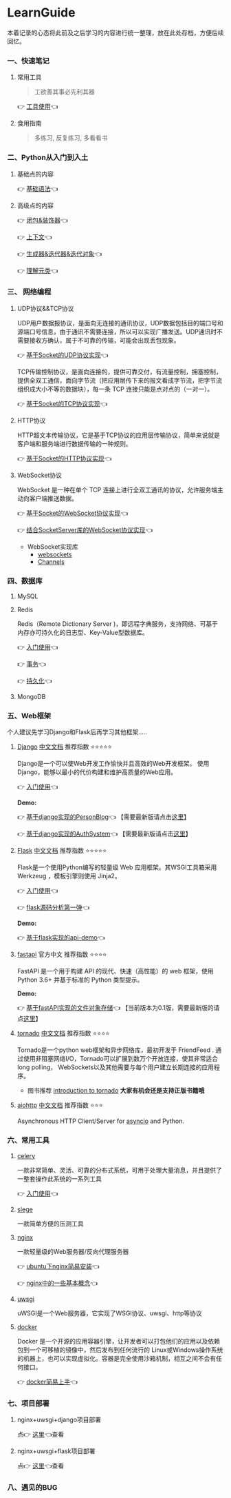 # LearnGuide

本着记录的心态将此前及之后学习的内容进行统一整理，放在此处存档，方便后续回忆。



### 一、快速笔记

1. 常用工具

   > 工欲善其事必先利其器

   👉	[工具使用](ToolsDocs/工具集合.md)👈



2. 食用指南

   > 多练习, 反复练习, 多看看书



### 二、Python从入门到入土

1. 基础点的内容

   👉	[基础语法](PythonDocs/Python-基础语法.md)👈



2. 高级点的内容

   👉	[闭包&装饰器](PythonDocs/Python-闭包&装饰器.md)👈

   👉	[上下文](PythonDocs/Python-上下文.md)👈

   👉	[生成器&迭代器&迭代对象](PythonDocs/Python-生成器&迭代器&迭代对象.md)👈
   
   👉	[理解元类](PythonDocs/Python-理解元类.md)👈



### 三、 网络编程

1. UDP协议&&TCP协议

   UDP用户数据报协议，是面向无连接的通讯协议，UDP数据包括目的端口号和源端口号信息，由于通讯不需要连接，所以可以实现广播发送。UDP通讯时不需要接收方确认，属于不可靠的传输，可能会出现丢包现象。

   👉	[基于Socket的UDP协议实现](NetworkDocs/基于Socket的UDP协议实现.md)👈

   TCP传输控制协议，是面向连接的，提供可靠交付，有流量控制，拥塞控制，提供全双工通信，面向字节流（把应用层传下来的报文看成字节流，把字节流组织成大小不等的数据块），每一条 TCP 连接只能是点对点的（一对一）。

   👉	[基于Socket的TCP协议实现](NetworkDocs/基于Socket的TCP协议实现.md)👈



2. HTTP协议

   HTTP超文本传输协议，它是基于TCP协议的应用层传输协议，简单来说就是客户端和服务端进行数据传输的一种规则。

   👉	[基于Socket的HTTP协议实现](NetworkDocs/基于Socket的HTTP协议实现.md)👈

 

3. WebSocket协议

   WebSocket 是一种在单个 TCP 连接上进行全双工通讯的协议，允许服务端主动向客户端推送数据。

   👉	[基于Socket的WebSocket协议实现](NetworkDocs/基于Socket的WebSocket协议实现.md)👈

   👉	[结合SocketServer库的WebSocket协议实现](NetworkDocs/结合SocketServer库的WebSocket协议实现.md)👈
   
   
   - WebSocket实现库
     - [websockets](https://websockets.readthedocs.io)
     - [Channels](https://channels.readthedocs.io)




### 四、数据库

1. MySQL



2. Redis

   Redis（Remote Dictionary Server )，即远程字典服务，支持网络、可基于内存亦可持久化的日志型、Key-Value型数据库。
   
   👉	[入门使用](DatabaseDocs/Redis-入门.md)👈
   
   👉	[事务](DatabaseDocs/Redis-事务.md)👈
   
   👉	[持久化](DatabaseDocs/Redis-持久化.md)👈
   
   
   
3. MongoDB



### 五、Web框架

   个人建议先学习Django和Flask后再学习其他框架.....

1. [Django](https://docs.djangoproject.com/)     [中文文档](https://docs.djangoproject.com/zh-hans/)           推荐指数 ⭐️⭐️⭐️⭐️⭐️

   Django是一个可以使Web开发工作愉快并且高效的Web开发框架。 使用Django，能够以最小的代价构建和维护高质量的Web应用。

   👉	[入门使用](WebFrameDocs/Django-入门.md)👈

   **Demo:**
   
   👉   [基于django实现的PersonBlog](WebFrameDocs/src/demo/PersonBlogSystem-demo.md)👈   【需要最新版请点击[这里](https://github.com/Bean-jun/PersonBlogSystem.git)】
  
   👉   [基于django实现的AuthSystem](WebFrameDocs/src/demo/AuthSystem-demo.md)👈   【需要最新版请点击[这里](https://github.com/Bean-jun/AuthSystem.git)】
   
   


2. [Flask](https://flask.palletsprojects.com/)    [中文文档](https://dormousehole.readthedocs.io/en/latest/)               推荐指数 ⭐️⭐️⭐️⭐️⭐️

   Flask是一个使用Python编写的轻量级 Web 应用框架。其WSGI工具箱采用 Werkzeug ，模板引擎则使用 Jinja2。

   👉	[入门使用](WebFrameDocs/Flask-入门.md)👈
   
   👉	[flask源码分析第一弹](WebFrameDocs/Flask-源码分析.md)👈

   **Demo:**
   
   👉	[基于flask实现的api-demo](WebFrameDocs/src/demo/flask-demo-api.md)👈
   
   

3. [fastapi](https://fastapi.tiangolo.com/zh/tutorial/)    官方中文             推荐指数 ⭐️⭐️⭐️⭐️

   FastAPI 是一个用于构建 API 的现代、快速（高性能）的 web 框架，使用 Python 3.6+ 并基于标准的 Python 类型提示。

   **Demo:**
   
   👉	[基于fastAPI实现的文件对象存储](WebFrameDocs/src/demo/fileStorage.md)👈 【当前版本为0.1版，需要最新版的请点[这里](https://github.com/Bean-jun/fileStorage)】

   

4. [tornado](https://www.tornadoweb.org/en/stable/)    [中文文档](https://www.osgeo.cn/tornado/)           推荐指数 ⭐️⭐️⭐️⭐️

   Tornado是一个python web框架和异步网络库，最初开发于 FriendFeed . 通过使用非阻塞网络I/O，Tornado可以扩展到数万个开放连接，使其非常适合 long polling， WebSockets以及其他需要与每个用户建立长期连接的应用程序。

   - 图书推荐 [introduction to tornado](http://shouce.jb51.net/tornado/)       **大家有机会还是支持正版书籍哦**

   

5. [aiohttp](https://docs.aiohttp.org/en/stable/)   [中文文档](https://www.bookstack.cn/books/aiohttp-chinese-documentation)               推荐指数 ⭐️⭐️⭐️

   Asynchronous HTTP Client/Server for [asyncio](https://docs.aiohttp.org/en/stable/glossary.html#term-asyncio) and Python.



### 六、常用工具

1. [celery](https://github.com/celery/celery)

   一款非常简单、灵活、可靠的分布式系统，可用于处理大量消息，并且提供了一整套操作此系统的一系列工具
   
   👉	[入门使用](OtherDocs/celery使用.md)👈
   
2. [siege](https://www.joedog.org/siege-home)

   一款简单方便的压测工具

3. [nginx](https://nginx.org/)

   一款轻量级的Web服务器/反向代理服务器

   👉	[ubuntu下nginx简易安装](OtherDocs/nginx安装-Ubuntu.md)👈

   👉	[nginx中的一些基本概念](OtherDocs/nginx.md)👈
   
4. [uwsgi](https://uwsgi-docs-zh.readthedocs.io/zh_CN/latest/index.html)

   uWSGI是一个Web服务器，它实现了WSGI协议、uwsgi、http等协议

5. [docker](https://www.docker.com/)

    Docker 是一个开源的应用容器引擎，让开发者可以打包他们的应用以及依赖包到一个可移植的镜像中，然后发布到任何流行的 Linux或Windows操作系统的机器上，也可以实现虚拟化。容器是完全使用沙箱机制，相互之间不会有任何接口。

   👉	[docker简易上手](OtherDocs/docker.md)👈

### 七、项目部署

 1. nginx+uwsgi+django项目部署

    点👉 [这里](DeployDocs/nginx_uwsgi_django部署.md)👈查看

 2. nginx+uwsgi+flask项目部署

    点👉 [这里](DeployDocs/nginx_uwsgi_flask部署.md)👈查看

    

### 八、遇见的BUG


